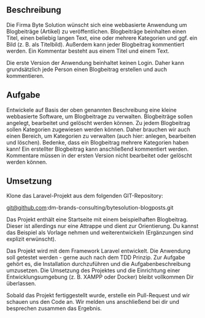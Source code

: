 ## Beschreibung

Die Firma Byte Solution wünscht sich eine webbasierte Anwendung um Blogbeiträge (Artikel) zu veröffentlichen. Blogbeiträge beinhalten einen Titel, einen beliebig langen Text, eine oder mehrere Kategorien und ggf. ein Bild (z. B. als Titelbild). Außerdem kann jeder Blogbeitrag kommentiert werden. Ein Kommentar besteht aus einem Titel und einem Text.

Die erste Version der Anwendung beinhaltet keinen Login. Daher kann grundsätzlich jede Person einen Blogbeitrag erstellen und auch kommentieren.


## Aufgabe

Entwickele auf Basis der oben genannten Beschreibung eine kleine webbasierte Software, um Blogbeitrage zu verwalten. Blogbeiträge sollen angelegt, bearbeitet und gelöscht werden können. Zu jedem Blogbeitrag sollen Kategorien zugewiesen werden können. Daher brauchen wir auch einen Bereich, um Kategorien zu verwalten (auch hier: anlegen, bearbeiten und löschen). Bedenke, dass ein Blogbeitrag mehrere Kategorien haben kann! Ein erstellter Blogbeitrag kann anschließend kommentiert werden. Kommentare müssen in der ersten Version nicht bearbeitet oder gelöscht werden können.

## Umsetzung

Klone das Laravel-Projekt aus dem folgenden GIT-Repository:

git@github.com:dm-brands-consulting/bytesolution-blogposts.git

Das Projekt enthält eine Startseite mit einem beispielhaften Blogbeitrag. Dieser ist allerdings nur eine Attrappe und dient zur Orientierung. Du kannst das Beispiel als Vorlage nehmen und weiterentwickeln (Ergänzungen sind explizit erwünscht).

Das Projekt wird mit dem Framework Laravel entwickelt. Die Anwendung soll getestet werden - gerne auch nach dem TDD Prinzip. Zur Aufgabe gehört es, die Installation durchzuführen und die Aufgabenbeschreibung umzusetzen. Die Umsetzung des Projektes und die Einrichtung einer Entwicklungsumgebung (z. B. XAMPP oder Docker) bleibt vollkommen Dir überlassen. 

Sobald das Projekt fertiggestellt wurde, erstelle ein Pull-Request und wir schauen uns den Code an. Wir melden uns anschließend bei dir und besprechen zusammen das Ergebnis.